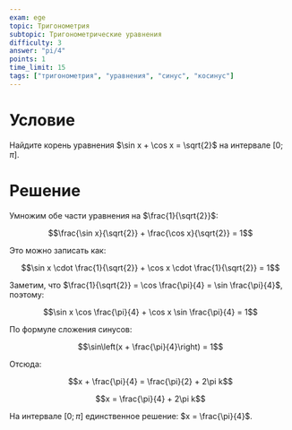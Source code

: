 ```yaml
---
exam: ege
topic: Тригонометрия
subtopic: Тригонометрические уравнения
difficulty: 3
answer: "pi/4"
points: 1
time_limit: 15
tags: ["тригонометрия", "уравнения", "синус", "косинус"]
---
```


# Условие

Найдите корень уравнения $\sin x + \cos x = \sqrt{2}$ на интервале $[0; \pi]$.

# Решение

Умножим обе части уравнения на $\frac{1}{\sqrt{2}}$:

$$\frac{\sin x}{\sqrt{2}} + \frac{\cos x}{\sqrt{2}} = 1$$

Это можно записать как:

$$\sin x \cdot \frac{1}{\sqrt{2}} + \cos x \cdot \frac{1}{\sqrt{2}} = 1$$

Заметим, что $\frac{1}{\sqrt{2}} = \cos \frac{\pi}{4} = \sin \frac{\pi}{4}$, поэтому:

$$\sin x \cos \frac{\pi}{4} + \cos x \sin \frac{\pi}{4} = 1$$

По формуле сложения синусов:

$$\sin\left(x + \frac{\pi}{4}\right) = 1$$

Отсюда:

$$x + \frac{\pi}{4} = \frac{\pi}{2} + 2\pi k$$

$$x = \frac{\pi}{4} + 2\pi k$$

На интервале $[0; \pi]$ единственное решение: $x = \frac{\pi}{4}$.
